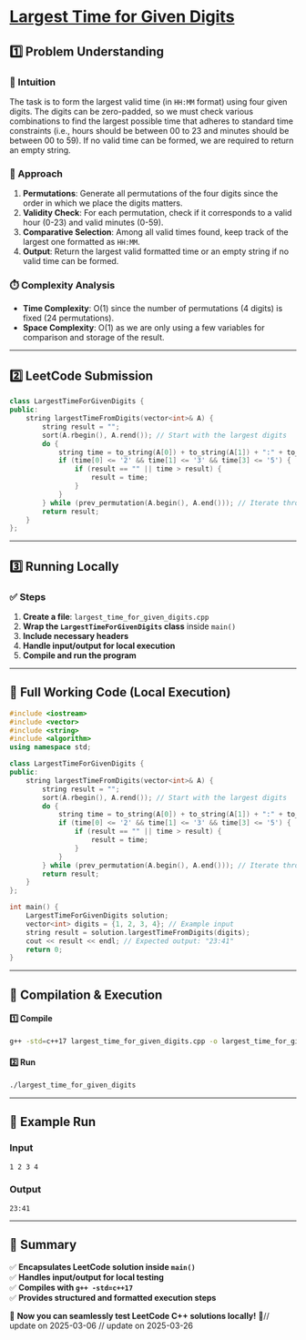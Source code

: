 # **[Largest Time for Given Digits](https://leetcode.com/problems/largest-time-for-given-digits/description/)**  

## **1️⃣ Problem Understanding**  
### **📌 Intuition**  
The task is to form the largest valid time (in `HH:MM` format) using four given digits. The digits can be zero-padded, so we must check various combinations to find the largest possible time that adheres to standard time constraints (i.e., hours should be between 00 to 23 and minutes should be between 00 to 59). If no valid time can be formed, we are required to return an empty string.

### **🚀 Approach**  
1. **Permutations**: Generate all permutations of the four digits since the order in which we place the digits matters.
2. **Validity Check**: For each permutation, check if it corresponds to a valid hour (0-23) and valid minutes (0-59).
3. **Comparative Selection**: Among all valid times found, keep track of the largest one formatted as `HH:MM`.
4. **Output**: Return the largest valid formatted time or an empty string if no valid time can be formed.

### **⏱️ Complexity Analysis**  
- **Time Complexity**: O(1) since the number of permutations (4 digits) is fixed (24 permutations).
- **Space Complexity**: O(1) as we are only using a few variables for comparison and storage of the result.

---  

## **2️⃣ LeetCode Submission**  
```cpp
class LargestTimeForGivenDigits {
public:
    string largestTimeFromDigits(vector<int>& A) {
        string result = "";
        sort(A.rbegin(), A.rend()); // Start with the largest digits
        do {
            string time = to_string(A[0]) + to_string(A[1]) + ":" + to_string(A[2]) + to_string(A[3]);
            if (time[0] <= '2' && time[1] <= '3' && time[3] <= '5') {
                if (result == "" || time > result) {
                    result = time;
                }
            }
        } while (prev_permutation(A.begin(), A.end())); // Iterate through permutations
        return result;
    }
};
```  

---  

## **3️⃣ Running Locally**  
### **✅ Steps**  
1. **Create a file**: `largest_time_for_given_digits.cpp`  
2. **Wrap the `LargestTimeForGivenDigits` class** inside `main()`  
3. **Include necessary headers**  
4. **Handle input/output for local execution**  
5. **Compile and run the program**  

---  

## **📝 Full Working Code (Local Execution)**  
```cpp
#include <iostream>
#include <vector>
#include <string>
#include <algorithm>
using namespace std;

class LargestTimeForGivenDigits {
public:
    string largestTimeFromDigits(vector<int>& A) {
        string result = "";
        sort(A.rbegin(), A.rend()); // Start with the largest digits
        do {
            string time = to_string(A[0]) + to_string(A[1]) + ":" + to_string(A[2]) + to_string(A[3]);
            if (time[0] <= '2' && time[1] <= '3' && time[3] <= '5') {
                if (result == "" || time > result) {
                    result = time;
                }
            }
        } while (prev_permutation(A.begin(), A.end())); // Iterate through permutations
        return result;
    }
};

int main() {
    LargestTimeForGivenDigits solution;
    vector<int> digits = {1, 2, 3, 4}; // Example input
    string result = solution.largestTimeFromDigits(digits);
    cout << result << endl; // Expected output: "23:41"
    return 0;
}  
```  

---  

## **🔧 Compilation & Execution**  
#### **1️⃣ Compile**  
```bash
g++ -std=c++17 largest_time_for_given_digits.cpp -o largest_time_for_given_digits
```  

#### **2️⃣ Run**  
```bash
./largest_time_for_given_digits
```  

---  

## **🎯 Example Run**  
### **Input**  
```
1 2 3 4
```  
### **Output**  
```
23:41
```  

---  

## **📌 Summary**  
✅ **Encapsulates LeetCode solution inside `main()`**  
✅ **Handles input/output for local testing**  
✅ **Compiles with `g++ -std=c++17`**  
✅ **Provides structured and formatted execution steps**  

🚀 **Now you can seamlessly test LeetCode C++ solutions locally!** 🚀// update on 2025-03-06
// update on 2025-03-26
